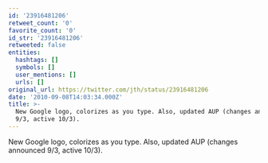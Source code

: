 ```yaml
---
id: '23916481206'
retweet_count: '0'
favorite_count: '0'
id_str: '23916481206'
retweeted: false
entities:
  hashtags: []
  symbols: []
  user_mentions: []
  urls: []
original_url: https://twitter.com/jth/status/23916481206
date: '2010-09-08T14:03:34.000Z'
title: >-
  New Google logo, colorizes as you type. Also, updated AUP (changes announced
  9/3, active 10/3).
---
```


New Google logo, colorizes as you type. Also, updated AUP (changes announced 9/3, active 10/3).